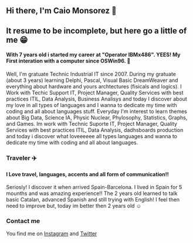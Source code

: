 ## Hi there, I'm Caio Monsorez  👋

## It resume to be incomplete, but here go a little of me :grin:

#### With 7 years old i started my career at "Operator IBMx486". YEES! My First interation with a computer since OSWin96. :baby:
Well, I'm gratuate Technic Industrial IT since 2007. During my gratuate (about 3 years) learning Delphi, Pascal, Visual Basic DreamWeaver and everything about hardware and yours archtectures (fisicals and logics). I Work with Techic Support IT, Project Manager, Quality Services with best practices ITIL, Data Analysis, Business Analisys and today I discover about my love in all types of languages and I wanna to dedicate my time with coding and all about languages stuff.
Everyday I'm interest to learn themes about Big Data, Science IA, Physic Nuclear, Phylosophy, Statistics, Graphs, and Games.
Im work with Technic Suporte IT, Project Manager, Quality Services with best practices ITIL, Data Analysis, dadhsboards production
and today i discover what loveeeeee all types languages and wanna to dedicate my time with coding and all about languages.

### Traveler :airplane:

#### I Love travel, languages, accents and all form of communication!! 
Seriosly! I discover it when arrived Spain-Barcelona. I lived in Spain for 5 mounths and was amazing experience!! 
The 2 years old learned to talk basic Catalan, advanced Spanish and still trying with English! I feel then need to improve but, today im better then 2 years old :relaxed: 

### Contact me
You find me on [Instagram](https://www.instagram.com/caiomonsorez) and [Twitter](https://twitter.com.br/caiomonsorez)

<!--
**CaioMonsorez/CaioMonsorez** is a ✨ _special_ ✨ repository because its `README.md` (this file) appears on your GitHub profile.

- 🔭 I’m currently working on my personal project ITBOOK
- 🌱 I’m currently learning JavaScript, CSS, MySQL, HTML and Bootstrap 4
- 👯 I’m looking to collaborate on HTML, CSS and Bootstrap 4
- 🤔 I’m looking for help with Python and Django

